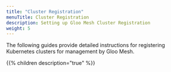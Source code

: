 ```yaml
---
title: "Cluster Registration"
menuTitle: Cluster Registration
description: Setting up Gloo Mesh Cluster Registration
weight: 5
---
```


The following guides provide detailed instructions for registering Kubernetes clusters for management by Gloo Mesh.

{{% children description="true" %}}
